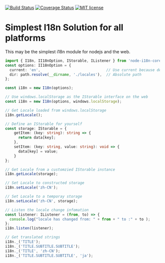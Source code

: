 [![Build Status](https://travis-ci.org/calidion/node-i18n.svg?branch=master)](https://travis-ci.org/calidion/node-i18n)
[![Coverage Status](https://coveralls.io/repos/github/calidion/node-i18n/badge.svg?branch=master)](https://coveralls.io/github/calidion/node-i18n?branch=master)
[![MIT license](http://img.shields.io/badge/license-MIT-brightgreen.svg)](http://opensource.org/licenses/MIT)

# Simplest I18n Solution for all platforms

This may be the simplest i18n module for nodejs and the web.

```ts
import { I18n, II18nOption, IStorable, IListener } from 'node-i18n-core';
const options: II18nOption = {
  current: 'en',                              // Use current because default is not allowed here.
  dir: path.resolve(__dirname, './locales'),  // Absolute path
};

const i18n = new I18n(options);

// Use windows.localStorage as the IStorable interface on the web
const i18n = new I18n(options, windows.localStorage);

// Get Locale loaded from windows.localStorage
i18n.getLocale();

// Define an IStorable for yourself
const storage: IStorable = {
    getItem: (key: string): string => {
      return data[key];
    },
    setItem: (key: string, value: string): void => {
      data[key] = value;
    }
};

// Get Locale from a customzied IStorable instance
i18n.getLocale(storage);

// Set Locale to constructed storage
i18n.setLocale('zh-CN');

// Set Locale to a temporay storage
i18n.setLocale('zh-CN', storage);

// Listen the locale change infomation
const listener: IListener = (from, to) => {
  console.log("locale has changed from: " + from + " to :" + to );
};
i18n.listen(listener);

// Get translated strings
i18n._('TITLE');
i18n._('TITLE.SUBTITLE.SUBTITLE');
i18n._('TITLE', 'zh-CN');
i18n._('TITLE.SUBTITLE.SUBTITLE', 'ja');

```